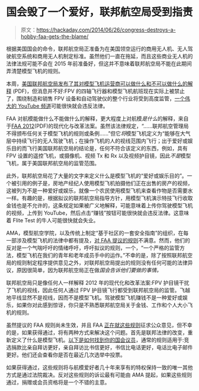 # 国会毁了一个爱好，联邦航空局受到指责

> 原文：<https://hackaday.com/2014/06/26/congress-destroys-a-hobby-faa-gets-the-blame/>

根据美国国会的命令，联邦航空局正准备为在美国领空运行的商用无人机、无人驾驶航空系统和商用无人机制定标准。虽然他们一直在拖延，而且这些商业无人机的法律法规可能不会在 2015 年前准备好，但这并不意味着联邦航空局不能在此期间弄清楚模型飞机的规则。

本周，[美国联邦航空局发布了其对模型飞机运营商可以做什么和不可以做什么的解释](http://www.faa.gov/about/initiatives/uas/media/model_aircraft_spec_rule.pdf) (PDF)，但消息并不好:FPV 的四轴飞行器和模型飞机航班现在实际上被禁止了，围绕制造和销售 FPV 设备和自动驾驶仪的整个行业将受到高度监管，[一个伟大的 YouTube 频道](http://www.youtube.com/user/flitetest/)可能很快就会违反法律。

FAA 对航模能做什么不能做什么的解释，更大程度上对航模*是什么*的解释，来自于[FAA 2012](http://www.gpo.gov/fdsys/pkg/CRPT-112hrpt381/pdf/CRPT-112hrpt381.pdf)(PDF)的现代化与改革法案。虽然该法律规定，“……联邦航空管理局
不得颁布任何关于模型飞机的规则或条例……”但它*将*模型飞机定义为“能够在大气层中持续飞行的无人驾驶飞机；在操作飞机的人的视线范围内飞行；出于爱好或娱乐目的而飞行美国联邦航空局的结论是，任何不符合该定义的东西，例如，具有 FPV 设置的遥控飞机，或摄像机、视频 Tx 和 Rx 以及视频护目镜，因此*不是*模型飞机，属于美国联邦航空局的监管范围。

此外，联邦航空局花了大量的文字来定义什么是模型飞机的“爱好或娱乐目的”。一个被引用的例子是，房地产经纪人使用模型飞机拍摄他们正在出售的房产的视频，这被列为不是一种爱好或娱乐，就像一个农民使用模型飞机来查看作物是否需要水一样。有趣的是，根据拟议的联邦航空局指导方针，用模型飞机演示特技飞行收取金钱也是不允许的，这条规定如果被广义地解释，可能意味着上传你驾驶模型飞机的视频，上传到 YouTube，然后点击“赚钱”按钮可能很快就会违反法律。这意味着 Flite Test 的牛人可能很快就会失业。

AMA，模型航空学院，以及传统上制定“基于社区的一套安全指南”的组织，在每一部涉及模型飞机的法律中都有提及，[对 FAA 提议的规则](http://www.modelaircraft.org/files/FAAInterpretiveRule.pdf)不满意。然而，他们的反对是一个气喘吁吁的情绪呼吁，呼吁拟议的规则，一个，“一个严格的监管方法，模型飞机在我们的青年和老年成员手中的运作。”不幸的是，除了按照联邦航空局的规则制定程序提供意见之外，对联邦航空局提出的规则没有任何可能的法律异议，原因很简单，因为联邦航空局正在做*国会告诉他们要做的事情。*

联邦航空局只是像任何人一样解释 2012 年的现代化和改革法案:FPV 护目镜干扰了飞机的视线，因此任何人通过 FPV 护目镜飞行都受到联邦航空局的监管。飞越地平线显然不是视线，因而不是模型飞机。驾驶模型飞机赚钱不是一种爱好或娱乐，如果你对此感到惊讶，你只是不熟悉联邦航空局关于金钱、工作和个人大小飞机的规则。

虽然提议的 FAA 规则尚未生效，并且 FAA [正在就这些规则](http://www.regulations.gov/#!documentDetail;D=FAA-2014-0396-0001)征求公众意见，但不幸的是，如果获得通过，将有两种方式来解决这个问题。首先是联邦法律的改变，重新定义了什么是模型飞机。[以下是如何找到你的国会议员](http://www.contactingthecongress.org/)，通常的规则适用于:竞选捐款比亲自拜访更好，亲自拜访比书信更好，书信比电话更好，电话比电子邮件更好。他们还会查看你是否在最近几次选举中投票。

如果获得通过，这些规则将与航模爱好者几十年来享有的特权保持一致的唯一其他方式是通过法院裁决。反对这些规则的诉讼最有可能由 AMA 提起，如果这些规则通过，捐赠或会员资格将是一个不错的主意。